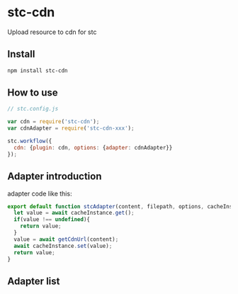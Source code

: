 # stc-cdn
Upload resource to cdn for stc

## Install

```sh
npm install stc-cdn
```

## How to use

```js
// stc.config.js

var cdn = require('stc-cdn');
var cdnAdapter = require('stc-cdn-xxx');

stc.workflow({
  cdn: {plugin: cdn, options: {adapter: cdnAdapter}}
});
```

## Adapter introduction

adapter code like this: 

```js
export default function stcAdapter(content, filepath, options, cacheInstance){
  let value = await cacheInstance.get();
  if(value !== undefined){
    return value;
  }
  value = await getCdnUrl(content);
  await cacheInstance.set(value);
  return value;
}
```

## Adapter list
